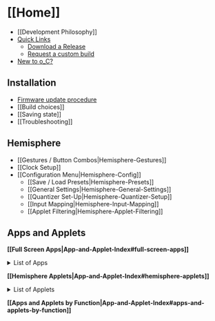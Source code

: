 # [[Home]]
* [[Development Philosophy]]
* [Quick Links](home#quick-links)
    * [Download a Release](https://github.com/djphazer/O_C-Phazerville/releases)
    * [Request a custom build](https://github.com/djphazer/O_C-Phazerville/discussions/38)
* [New to o_C?](home#new-to-ornament-and-crime)

## Installation
* [Firmware update procedure](https://ornament-and-cri.me/firmware/)
* [[Build choices]]
* [[Saving state]]
* [[Troubleshooting]]

## Hemisphere
* [[Gestures / Button Combos|Hemisphere-Gestures]]
* [[Clock Setup]]
* [[Configuration Menu|Hemisphere-Config]]
    * [[Save / Load Presets|Hemisphere-Presets]]
    * [[General Settings|Hemisphere-General-Settings]]
    * [[Quantizer Set-Up|Hemisphere-Quantizer-Setup]]
    * [[Input Mapping|Hemisphere-Input-Mapping]]
    * [[Applet Filtering|Hemisphere-Applet-Filtering]]

## Apps and Applets
 **[[Full Screen Apps|App-and-Applet-Index#full-screen-apps]]**
 <details><summary>List of Apps</summary>

 * [[Calibr8or|Calibr8or]]
 * [[Scenes|Scenes]]
 * [[Captain MIDI]]
 * [[Pong]]
 * [[Enigma]]
 * [The Darkest Timeline](https://github.com/Chysn/O_C-HemisphereSuite/wiki/The-Darkest-Timeline-2.0)
 * [Neural Net](https://github.com/Chysn/O_C-HemisphereSuite/wiki/Neural-Net)
 * [Scale Editor](https://github.com/Chysn/O_C-HemisphereSuite/wiki/Scale-Editor)
 * [Waveform Editor](https://github.com/Chysn/O_C-HemisphereSuite/wiki/Waveform-Editor)
 * [CopierMaschine](https://ornament-and-cri.me/user-manual-v1_3/#anchor-copiermaschine)
 * [Harrington 1200](https://ornament-and-cri.me/user-manual-v1_3/#anchor-harrington-1200)
 * [Automatonnetz](https://ornament-and-cri.me/user-manual-v1_3/#anchor-automatonnetz)
 * [Quantermain](https://ornament-and-cri.me/user-manual-v1_3/#anchor-quantermain)
 * [Meta-Q](https://ornament-and-cri.me/user-manual-v1_3/#anchor-meta-q)
 * [Quadraturia](https://ornament-and-cri.me/user-manual-v1_3/#anchor-quadraturia)
 * [Low-rents](https://ornament-and-cri.me/user-manual-v1_3/#anchor-low-rents)
 * [Piqued](https://ornament-and-cri.me/user-manual-v1_3/#anchor-piqued)
 * [Sequins](https://ornament-and-cri.me/user-manual-v1_3/#anchor-sequins)
 * [Dialectic Ping Pong](https://ornament-and-cri.me/user-manual-v1_3/#anchor-dialectic-ping-pong)
 * [Viznutcracker, sweet!](https://ornament-and-cri.me/user-manual-v1_3/#anchor-viznutcracker-sweet)
 * [Acid Curds](https://ornament-and-cri.me/user-manual-v1_3/#anchor-acid-curds)
 * [References](https://ornament-and-cri.me/user-manual-v1_3/#anchor-references)
 * [Passencore](https://llllllll.co/t/passencore-chord-ornament-music-theory-crime/45925)
 * [Backup / Restore](https://github.com/Chysn/O_C-HemisphereSuite/wiki/Backup-and-Restore)
 * [[Setup / About|Setup-About]]
 </details>

 **[[Hemisphere Applets|App-and-Applet-Index#hemisphere-applets]]**
 <details><summary>List of Applets</summary>

 * [[ADSR|ADSR-EG]]
 * [[AD EG|AD-EG]]
 * [[ASR]]
 * [[AttenOff]]
 * [[Binary Counter|Binary-Counter]]
 * [[BootsNCat]]
 * [[Brancher]]
 * [[BugCrack]]
 * [[Burst]]
 * [[Button2]]
 * [[Calculate]]
 * [[Calibr8]]
 * [[Carpeggio]]
 * [[Chordinate]]
 * [[ClockDivider]]
 * [[ClockSkip|Clock-Skipper]]
 * [[Compare]]
 * [[Cumulus]]
 * [[CVRec|CV-Recorder]]
 * [[DivSeq]]
 * [[DrumMap]]
 * [[DualQuant|Dual-Quantizer]]
 * [[DualTM]]
 * [[Ebb & LFO|Ebb-&-LFO]]
 * [[EnigmaJr|Enigma-Jr.]]
 * [[EnvFollow|Envelope-Follower]]
 * [[EuclidX]]
 * [[GameOfLife]]
 * [[GateDelay|Gate-Delay]]
 * [[GatedVCA|Gated-VCA]]
 * [[Dr. LoFi|Dr.-LoFi]]
 * [[Logic]]
 * [[LowerRenz]]
 * [[Metronome]]
 * [[MIDI In|MIDI-Input]]
 * [[MIDI Out|MIDI-Out]]
 * [[MixerBal|Mixer-Balance]]
 * [[MultiScale]]
 * [[Palimpsest|Palimpsest-Accent-Sequencer]]
 * [[Pigeons]]
 * [[PolyDiv]]
 * [[ProbDiv]]
 * [[ProbMeloD]]
 * [[ResetClk|Reset-Clock]]
 * [[RndWalk|Random-Walk]]
 * [[RunglBook]]
 * [[ScaleDuet|Scale-Duet-Quantizer]]
 * [[Schmitt|Schmitt-Trigger]]
 * [[Scope]]
 * [[Seq32]]
 * [[SequenceX]]
 * [[ShiftGate]]
 * [[Shredder]]
 * [[Shuffle]]
 * [[Slew]]
 * [[Squanch]]
 * [[Stairs]]
 * [[Strum]]
 * [[Switch]]
 * [[SwitchSeq|Switch-Seq]]
 * [[TB-3PO]]
 * [[TL Neuron|Threshold-Logic-Neuron]]
 * [[Trending]]
 * [[TrigSeq|Trigger-Sequencer]]
 * [[TrigSeq16|Trigger-Sequencer-16]]
 * [[Tuner]]
 * [[VectorEG]]
 * [[VectorLFO]]
 * [[VectorMod]]
 * [[VectorMorph]]
 * [[Voltage]]
 </details>

 **[[Apps and Applets by Function|App-and-Applet-Index#apps-and-applets-by-function]]**
